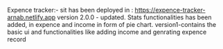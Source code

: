 Expence tracker:-
sit has been deployed in : https://expence-tracker-arnab.netlify.app
version 2.0.0 - updated. Stats functionalities has been added, in expence and income in form of pie chart.
version1-contains the basic ui and functionalities like adding income and genrating expence record
